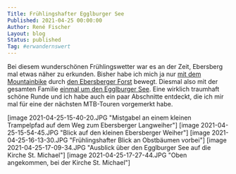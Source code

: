 ```yaml
---
Title: Frühlingshafter Egglburger See
Published: 2021-04-25 00:00:00
Author: René Fischer
Layout: blog
Status: published
Tag: #erwandernswert
---
```

Bei diesem wunderschönen Frühlingswetter war es an der Zeit, Ebersberg mal etwas näher zu erkunden. Bisher habe ich mich ja nur [mit dem Mountainbike](https://www.komoot.de/tour/256805427) durch [den Ebersberger Forst](https://www.komoot.de/tour/252139366) bewegt. Diesmal also mit der gesamten Familie [einmal um den Egglburger See](https://www.komoot.de/tour/355419461). Eine wirklich traumhaft schöne Runde und ich habe auch ein paar Abschnitte entdeckt, die ich mir mal für eine der nächsten MTB-Touren vorgemerkt habe.

[image 2021-04-25-15-40-20.JPG "Mistgabel an einem kleinen Trampelpfad auf dem Weg zum Ebersberger Langweiher"]
[image 2021-04-25-15-54-45.JPG "Blick auf den kleinen Ebersberger Weiher"]
[image 2021-04-25-16-13-30.JPG "Frühlingshafter Blick an Obstbäumen vorbei"]
[image 2021-04-25-17-09-34.JPG "Ausblick über den Egglburger See auf die Kirche St. Michael"]
[image 2021-04-25-17-27-44.JPG "Oben angekommen, bei der Kirche St. Michael"]
